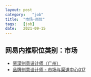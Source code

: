 ```yaml
---
layout:	post
category:	"job"
title:	"市场-岗位"
tags:	[job]
date:	2021-09-15
---
```

## 网易内推职位类别：市场
- [资深创意设计师（广州）](http://mobile.bole.netease.com/bole/boleDetail?id=17198&employeeId=346f03c3cda5f04c&key=all)
- [品牌创意设计师 - 市场与渠道中心017](http://mobile.bole.netease.com/bole/boleDetail?id=21491&employeeId=346f03c3cda5f04c&key=all)
